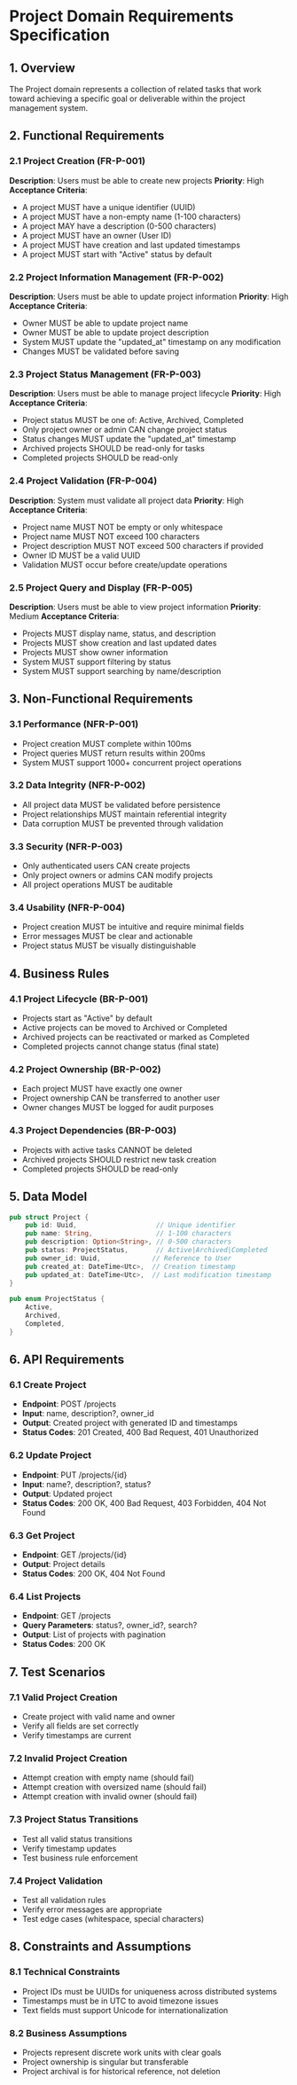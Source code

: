 # Project Domain Requirements Specification

## 1. Overview
The Project domain represents a collection of related tasks that work toward achieving a specific goal or deliverable within the project management system.

## 2. Functional Requirements

### 2.1 Project Creation (FR-P-001)
**Description**: Users must be able to create new projects
**Priority**: High
**Acceptance Criteria**:
- A project MUST have a unique identifier (UUID)
- A project MUST have a non-empty name (1-100 characters)
- A project MAY have a description (0-500 characters)
- A project MUST have an owner (User ID)
- A project MUST have creation and last updated timestamps
- A project MUST start with "Active" status by default

### 2.2 Project Information Management (FR-P-002)
**Description**: Users must be able to update project information
**Priority**: High
**Acceptance Criteria**:
- Owner MUST be able to update project name
- Owner MUST be able to update project description
- System MUST update the "updated_at" timestamp on any modification
- Changes MUST be validated before saving

### 2.3 Project Status Management (FR-P-003)
**Description**: Users must be able to manage project lifecycle
**Priority**: High
**Acceptance Criteria**:
- Project status MUST be one of: Active, Archived, Completed
- Only project owner or admin CAN change project status
- Status changes MUST update the "updated_at" timestamp
- Archived projects SHOULD be read-only for tasks
- Completed projects SHOULD be read-only

### 2.4 Project Validation (FR-P-004)
**Description**: System must validate all project data
**Priority**: High
**Acceptance Criteria**:
- Project name MUST NOT be empty or only whitespace
- Project name MUST NOT exceed 100 characters
- Project description MUST NOT exceed 500 characters if provided
- Owner ID MUST be a valid UUID
- Validation MUST occur before create/update operations

### 2.5 Project Query and Display (FR-P-005)
**Description**: Users must be able to view project information
**Priority**: Medium
**Acceptance Criteria**:
- Projects MUST display name, status, and description
- Projects MUST show creation and last updated dates
- Projects MUST show owner information
- System MUST support filtering by status
- System MUST support searching by name/description

## 3. Non-Functional Requirements

### 3.1 Performance (NFR-P-001)
- Project creation MUST complete within 100ms
- Project queries MUST return results within 200ms
- System MUST support 1000+ concurrent project operations

### 3.2 Data Integrity (NFR-P-002)
- All project data MUST be validated before persistence
- Project relationships MUST maintain referential integrity
- Data corruption MUST be prevented through validation

### 3.3 Security (NFR-P-003)
- Only authenticated users CAN create projects
- Only project owners or admins CAN modify projects
- All project operations MUST be auditable

### 3.4 Usability (NFR-P-004)
- Project creation MUST be intuitive and require minimal fields
- Error messages MUST be clear and actionable
- Project status MUST be visually distinguishable

## 4. Business Rules

### 4.1 Project Lifecycle (BR-P-001)
- Projects start as "Active" by default
- Active projects can be moved to Archived or Completed
- Archived projects can be reactivated or marked as Completed
- Completed projects cannot change status (final state)

### 4.2 Project Ownership (BR-P-002)
- Each project MUST have exactly one owner
- Project ownership CAN be transferred to another user
- Owner changes MUST be logged for audit purposes

### 4.3 Project Dependencies (BR-P-003)
- Projects with active tasks CANNOT be deleted
- Archived projects SHOULD restrict new task creation
- Completed projects SHOULD be read-only

## 5. Data Model

```rust
pub struct Project {
    pub id: Uuid,                    // Unique identifier
    pub name: String,                // 1-100 characters
    pub description: Option<String>, // 0-500 characters
    pub status: ProjectStatus,       // Active|Archived|Completed
    pub owner_id: Uuid,             // Reference to User
    pub created_at: DateTime<Utc>,  // Creation timestamp
    pub updated_at: DateTime<Utc>,  // Last modification timestamp
}

pub enum ProjectStatus {
    Active,
    Archived, 
    Completed,
}
```

## 6. API Requirements

### 6.1 Create Project
- **Endpoint**: POST /projects
- **Input**: name, description?, owner_id
- **Output**: Created project with generated ID and timestamps
- **Status Codes**: 201 Created, 400 Bad Request, 401 Unauthorized

### 6.2 Update Project
- **Endpoint**: PUT /projects/{id}
- **Input**: name?, description?, status?
- **Output**: Updated project
- **Status Codes**: 200 OK, 400 Bad Request, 403 Forbidden, 404 Not Found

### 6.3 Get Project
- **Endpoint**: GET /projects/{id}
- **Output**: Project details
- **Status Codes**: 200 OK, 404 Not Found

### 6.4 List Projects
- **Endpoint**: GET /projects
- **Query Parameters**: status?, owner_id?, search?
- **Output**: List of projects with pagination
- **Status Codes**: 200 OK

## 7. Test Scenarios

### 7.1 Valid Project Creation
- Create project with valid name and owner
- Verify all fields are set correctly
- Verify timestamps are current

### 7.2 Invalid Project Creation
- Attempt creation with empty name (should fail)
- Attempt creation with oversized name (should fail)
- Attempt creation with invalid owner (should fail)

### 7.3 Project Status Transitions
- Test all valid status transitions
- Verify timestamp updates
- Test business rule enforcement

### 7.4 Project Validation
- Test all validation rules
- Verify error messages are appropriate
- Test edge cases (whitespace, special characters)

## 8. Constraints and Assumptions

### 8.1 Technical Constraints
- Project IDs must be UUIDs for uniqueness across distributed systems
- Timestamps must be in UTC to avoid timezone issues
- Text fields must support Unicode for internationalization

### 8.2 Business Assumptions
- Projects represent discrete work units with clear goals
- Project ownership is singular but transferable
- Project archival is for historical reference, not deletion